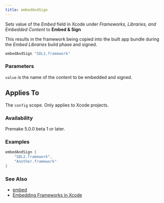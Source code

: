 ```yaml
---
title: embedAndSign
---
```


Sets value of the *Embed* field in Xcode under *Frameworks, Libraries, and Embedded Content* to **Embed & Sign**

This results in the framework being copied into the built app bundle during the *Embed Libraries* build phase and signed.

```lua
embedAndSign "SDL2.framework"
```

### Parameters ###

`value` is the name of the content to be embedded and signed.

## Applies To ###

The `config` scope. Only applies to Xcode projects.

### Availability ###

Premake 5.0.0 beta 1 or later.

### Examples ###

```lua
embedAndSign {
	"SDL2.framework",
	"Another.framework"   
}
```

### See Also ###

* [embed](embed.md)
* [Embedding Frameworks in Xcode](Embedding-Frameworks-in-Xcode.md)